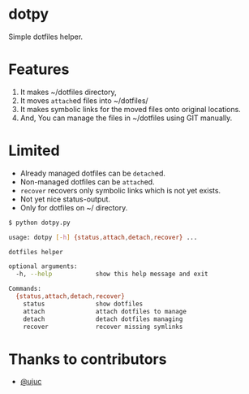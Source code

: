 # dotpy

Simple dotfiles helper.

# Features

1. It makes ~/dotfiles directory,
1. It moves `attach`ed files into ~/dotfiles/
1. It makes symbolic links for the moved files onto original locations.
1. And, You can manage the files in ~/dotfiles using GIT manually.

# Limited

* Already managed dotfiles can be `detach`ed.
* Non-managed dotfiles can be `attach`ed.
* `recover` recovers only symbolic links which is not yet exists. 
* Not yet nice status-output.
* Only for dotfiles on ~/ directory.

```bash
$ python dotpy.py

usage: dotpy [-h] {status,attach,detach,recover} ...

dotfiles helper

optional arguments:
  -h, --help            show this help message and exit

Commands:
  {status,attach,detach,recover}
    status              show dotfiles
    attach              attach dotfiles to manage
    detach              detach dotfiles managing
    recover             recover missing symlinks
```
# Thanks to contributors

* [@ujuc](https://github.com/sng2c/dotpy/commits?author=ujuc)

